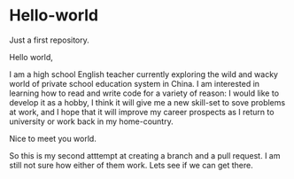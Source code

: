 # Hello-world
Just a first repository.

Hello world, 

I am a high school English teacher currently exploring the wild and wacky world of private school education system in China. I am interested in learning how to read and write code for a variety of reason: I would like to develop it as a hobby, I think it will give me a new skill-set to sove problems at work, and I hope that it will improve my career prospects as I return to university or work back in my home-country. 

Nice to meet you world. 


So this is my second atttempt at creating a branch and a pull request. I am still not sure how either of them work. Lets see if we can get there. 
